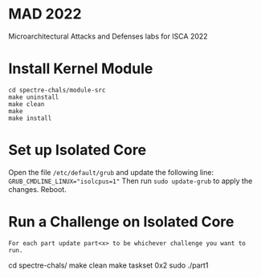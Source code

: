 # MAD 2022
Microarchitectural Attacks and Defenses labs for ISCA 2022

# Install Kernel Module
```
cd spectre-chals/module-src
make uninstall
make clean
make
make install
```

# Set up Isolated Core
Open the file `/etc/default/grub` and update the following line:
`GRUB_CMDLINE_LINUX="isolcpus=1"`
Then run `sudo update-grub` to apply the changes. Reboot.

# Run a Challenge on Isolated Core
```
For each part update part<x> to be whichever challenge you want to run.
```
cd spectre-chals/
make clean
make
taskset 0x2 sudo ./part1
```